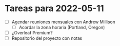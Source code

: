# Tareas para 2022-05-11  
- [ ] Agendar reuniones mensuales con Andrew Millison 
	- [ ] Acordar la zona horaria (Portland, Oregon)
- [ ] ¿Overleaf Premium?
- [ ] Repositorio del proyecto con notas